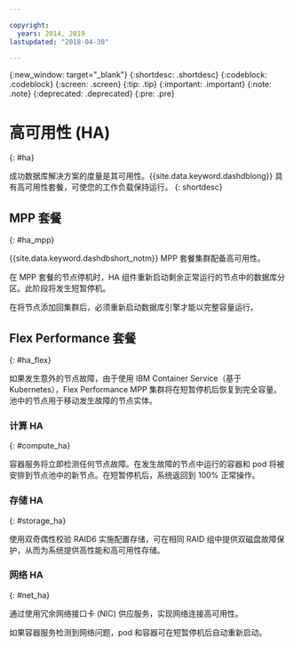 ```yaml
---

copyright:
  years: 2014, 2019
lastupdated: "2018-04-30"

---
```


<!-- Attribute definitions --> 
{:new_window: target="_blank"}
{:shortdesc: .shortdesc}
{:codeblock: .codeblock}
{:screen: .screen}
{:tip: .tip}
{:important: .important}
{:note: .note}
{:deprecated: .deprecated}
{:pre: .pre}

# 高可用性 (HA) 
{: #ha}

成功数据库解决方案的度量是其可用性。{{site.data.keyword.dashdblong}} 具有高可用性套餐，可使您的工作负载保持运行。
{: shortdesc}

## MPP 套餐
{: #ha_mpp}

{{site.data.keyword.dashdbshort_notm}} MPP 套餐集群配备高可用性。  

在 MPP 套餐的节点停机时，HA 组件重新启动剩余正常运行的节点中的数据库分区。此阶段将发生短暂停机。 

在将节点添加回集群后，必须重新启动数据库引擎才能以完整容量运行。 

## Flex Performance 套餐
{: #ha_flex}

如果发生意外的节点故障，由于使用 IBM Container Service（基于 Kubernetes），Flex Performance MPP 集群将在短暂停机后恢复到完全容量。池中的节点用于移动发生故障的节点实体。
 

### 计算 HA
{: #compute_ha}

容器服务将立即检测任何节点故障。在发生故障的节点中运行的容器和 pod 将被安排到节点池中的新节点。在短暂停机后，系统返回到 100% 正常操作。

### 存储 HA
{: #storage_ha}

使用双奇偶性校验 RAID6 实施配置存储，可在相同 RAID 组中提供双磁盘故障保护，从而为系统提供高性能和高可用性存储。

### 网络 HA
{: #net_ha}

通过使用冗余网络接口卡 (NIC) 供应服务，实现网络连接高可用性。 

如果容器服务检测到网络问题，pod 和容器可在短暂停机后自动重新启动。

